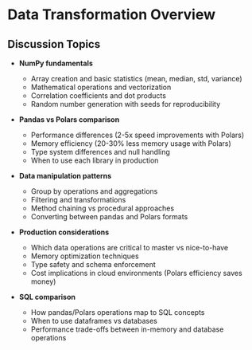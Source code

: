 # Data Transformation Overview

## Discussion Topics

- **NumPy fundamentals**
  - Array creation and basic statistics (mean, median, std, variance)
  - Mathematical operations and vectorization
  - Correlation coefficients and dot products
  - Random number generation with seeds for reproducibility

- **Pandas vs Polars comparison**
  - Performance differences (2-5x speed improvements with Polars)
  - Memory efficiency (20-30% less memory usage with Polars)
  - Type system differences and null handling
  - When to use each library in production

- **Data manipulation patterns**
  - Group by operations and aggregations
  - Filtering and transformations
  - Method chaining vs procedural approaches
  - Converting between pandas and Polars formats

- **Production considerations**
  - Which data operations are critical to master vs nice-to-have
  - Memory optimization techniques
  - Type safety and schema enforcement
  - Cost implications in cloud environments (Polars efficiency saves money)

- **SQL comparison**
  - How pandas/Polars operations map to SQL concepts
  - When to use dataframes vs databases
  - Performance trade-offs between in-memory and database operations